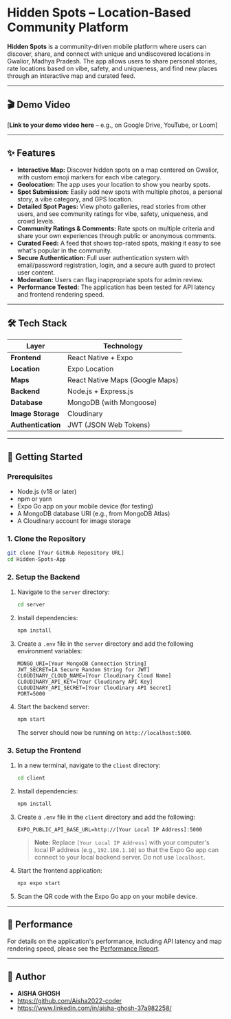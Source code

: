 # Hidden Spots – Location-Based Community Platform

**Hidden Spots** is a community-driven mobile platform where users can discover, share, and connect with unique and undiscovered locations in Gwalior, Madhya Pradesh. The app allows users to share personal stories, rate locations based on vibe, safety, and uniqueness, and find new places through an interactive map and curated feed.

---

## 🎬 Demo Video

[**Link to your demo video here** – e.g., on Google Drive, YouTube, or Loom]

---

## ✨ Features

- **Interactive Map:** Discover hidden spots on a map centered on Gwalior, with custom emoji markers for each vibe category.
- **Geolocation:** The app uses your location to show you nearby spots.
- **Spot Submission:** Easily add new spots with multiple photos, a personal story, a vibe category, and GPS location.
- **Detailed Spot Pages:** View photo galleries, read stories from other users, and see community ratings for vibe, safety, uniqueness, and crowd levels.
- **Community Ratings & Comments:** Rate spots on multiple criteria and share your own experiences through public or anonymous comments.
- **Curated Feed:** A feed that shows top-rated spots, making it easy to see what's popular in the community.
- **Secure Authentication:** Full user authentication system with email/password registration, login, and a secure auth guard to protect user content.
- **Moderation:** Users can flag inappropriate spots for admin review.
- **Performance Tested:** The application has been tested for API latency and frontend rendering speed.

---

## 🛠️ Tech Stack

| Layer         | Technology                     |
| ------------- | ------------------------------ |
| **Frontend**  | React Native + Expo            |
| **Location**  | Expo Location                  |
| **Maps**      | React Native Maps (Google Maps)|
| **Backend**   | Node.js + Express.js           |
| **Database**  | MongoDB (with Mongoose)        |
| **Image Storage**| Cloudinary                     |
| **Authentication**| JWT (JSON Web Tokens)          |

---

## 🚀 Getting Started

### Prerequisites

- Node.js (v18 or later)
- npm or yarn
- Expo Go app on your mobile device (for testing)
- A MongoDB database URI (e.g., from MongoDB Atlas)
- A Cloudinary account for image storage

### 1. Clone the Repository

```sh
git clone [Your GitHub Repository URL]
cd Hidden-Spots-App
```

### 2. Setup the Backend

1.  Navigate to the `server` directory:
    ```sh
    cd server
    ```
2.  Install dependencies:
    ```sh
    npm install
    ```
3.  Create a `.env` file in the `server` directory and add the following environment variables:
    ```env
    MONGO_URI=[Your MongoDB Connection String]
    JWT_SECRET=[A Secure Random String for JWT]
    CLOUDINARY_CLOUD_NAME=[Your Cloudinary Cloud Name]
    CLOUDINARY_API_KEY=[Your Cloudinary API Key]
    CLOUDINARY_API_SECRET=[Your Cloudinary API Secret]
    PORT=5000
    ```
4.  Start the backend server:
    ```sh
    npm start
    ```
    The server should now be running on `http://localhost:5000`.

### 3. Setup the Frontend

1.  In a new terminal, navigate to the `client` directory:
    ```sh
    cd client
    ```
2.  Install dependencies:
    ```sh
    npm install
    ```
3.  Create a `.env` file in the `client` directory and add the following:
    ```env
    EXPO_PUBLIC_API_BASE_URL=http://[Your Local IP Address]:5000
    ```
    > **Note:** Replace `[Your Local IP Address]` with your computer's local IP address (e.g., `192.168.1.10`) so that the Expo Go app can connect to your local backend server. Do not use `localhost`.

4.  Start the frontend application:
    ```sh
    npx expo start
    ```
5.  Scan the QR code with the Expo Go app on your mobile device.

---

## 🧪 Performance

For details on the application's performance, including API latency and map rendering speed, please see the [Performance Report](./performance.md).

---

## 👤 Author

- **AISHA GHOSH**
- https://github.com/Aisha2022-coder
- https://www.linkedin.com/in/aisha-ghosh-37a982258/